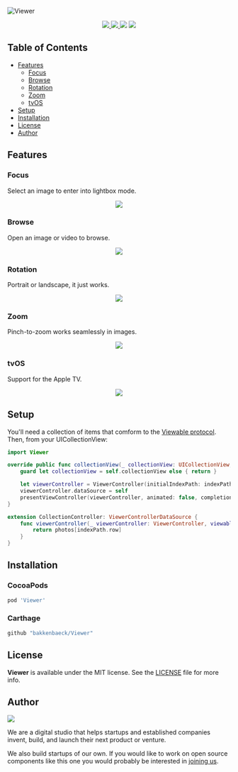 ![Viewer](https://raw.githubusercontent.com/bakkenbaeck/Viewer/master/GitHub/viewer-logo-2.jpg)

<div align = "center">
  <a href="https://cocoapods.org/pods/Viewer">
    <img src="https://img.shields.io/cocoapods/v/Viewer.svg?style=flat" />
  </a>
  
  <a href="https://github.com/bakkenbaeck/Viewer">
    <img src="https://img.shields.io/badge/Carthage-compatible-4BC51D.svg?style=flat" />
  </a>
  
  <img src="https://img.shields.io/badge/platforms-iOS%20%7C%20tvOS%20-lightgrey.svg" />
  
  <a href="https://cocoapods.org/pods/Viewer">
    <img src="https://img.shields.io/cocoapods/l/Viewer.svg?style=flat" />
  </a>
</div>

## Table of Contents

* [Features](#features)
  * [Focus](#focus)
  * [Browse](#browse)
  * [Rotation](#rotation)
  * [Zoom](#zoom)
  * [tvOS](#tvos)
* [Setup](#setup)
* [Installation](#installation)
* [License](#license)
* [Author](#author)

## Features

### Focus

Select an image to enter into lightbox mode.

<p align="center">
  <img src="https://github.com/bakkenbaeck/Viewer/raw/master/GitHub/focus.gif"/>
</p>

### Browse

Open an image or video to browse.

<p align="center">
  <img src="https://github.com/bakkenbaeck/Viewer/raw/master/GitHub/play.gif"/>
</p>

### Rotation

Portrait or landscape, it just works.

<p align="center">
  <img src="https://github.com/bakkenbaeck/Viewer/raw/master/GitHub/rotation.gif"/>
</p>

### Zoom

Pinch-to-zoom works seamlessly in images.

<p align="center">
  <img src="https://raw.githubusercontent.com/bakkenbaeck/Viewer/master/GitHub/zoom.gif"/>
</p>

### tvOS

Support for the Apple TV.

<p align="center">
  <img src="https://raw.githubusercontent.com/bakkenbaeck/Viewer/master/GitHub/tv.gif"/>
</p>

## Setup

You'll need a collection of items that comform to the [Viewable protocol](https://github.com/bakkenbaeck/Viewer/blob/master/Source/Viewable.swift). Then, from your UICollectionView:

```swift
import Viewer

override public func collectionView(_ collectionView: UICollectionView, didSelectItemAt indexPath: IndexPath) {
    guard let collectionView = self.collectionView else { return }

    let viewerController = ViewerController(initialIndexPath: indexPath, collectionView: collectionView)
    viewerController.dataSource = self
    presentViewController(viewerController, animated: false, completion: nil)
}

extension CollectionController: ViewerControllerDataSource {
    func viewerController(_ viewerController: ViewerController, viewableAt indexPath: IndexPath) -> Viewable {
        return photos[indexPath.row]
    }
}
```

## Installation

### CocoaPods

```ruby
pod 'Viewer'
```

### Carthage

```ruby
github "bakkenbaeck/Viewer"
```

## License

**Viewer** is available under the MIT license. See the [LICENSE](/LICENSE.md) file for more info.

## Author

<a href=https://bakkenbaeck.com>
  <img src="https://raw.githubusercontent.com/bakkenbaeck/Viewer/master/GitHub/bakkenbaeck-logo.jpg" />
</a>

We are a digital studio that helps startups and established companies invent, build, and launch their next product or venture.

We also build startups of our own. If you would like to work on open source components like this one you would probably be interested in [joining us](https://bakkenbaeck.com/jobs).
